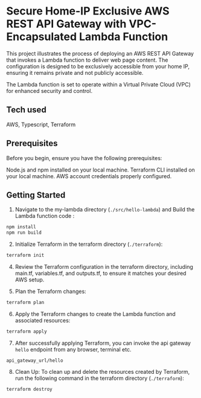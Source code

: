 # Secure Home-IP Exclusive AWS REST API Gateway with VPC-Encapsulated Lambda Function

This project illustrates the process of deploying an AWS REST API Gateway that invokes a Lambda function to deliver web page content. The configuration is designed to be exclusively accessible from your home IP, ensuring it remains private and not publicly accessible.

The Lambda function is set to operate within a Virtual Private Cloud (VPC) for enhanced security and control.

## Tech used
AWS, Typescript, Terraform

## Prerequisites
Before you begin, ensure you have the following prerequisites:

Node.js and npm installed on your local machine.
Terraform CLI installed on your local machine.
AWS account credentials properly configured.

## Getting Started

1. Navigate to the my-lambda directory (`./src/hello-lambda`) and Build the Lambda function code : 

```bash
npm install
npm run build
```

2. Initialize Terraform in the terraform directory (`./terraform`):

```bash
terraform init
```

4. Review the Terraform configuration in the terraform directory, including main.tf, variables.tf, and outputs.tf, to ensure it matches your desired AWS setup.

5. Plan the Terraform changes:
```bash
terraform plan
```

6. Apply the Terraform changes to create the Lambda function and associated resources:
```bash
terraform apply
```


7. After successfully applying Terraform, you can invoke the api gateway `hello` endpoint from any browser, terminal etc.

```
api_gateway_url/hello
```


8. Clean Up: To clean up and delete the resources created by Terraform, run the following command in the terraform directory (`./terraform`):

```bash
terraform destroy
```
